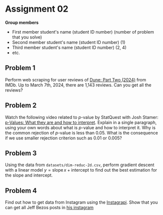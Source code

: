 # Assignment 02

**Group members**
- First member student's name (student ID number) (number of problem that you solve)
- Second member student's name (student ID number) (1)
- Third member student's name (student ID number) (2, 4)
- etc.


## Problem 1

Perform web scraping for user reviews of 
[Dune: Part Two (2024)](https://www.imdb.com/title/tt15239678/reviews?ref_=tt_urv) from IMDb. Up to March 7th, 2024, there are 1,143 reviews.
Can you get all the reviews? 


## Problem 2

Watch the following video related to $p$-value by StatQuest with Josh Stamer:
[p-Values: What they are and how to interpret](https://www.youtube.com/watch?v=vemZtEM63GY).
Explain in a single paragraph, using your own words about what is $p$-value
and how to interpret it. Why is the common rejection of $p$-value is less 
than 0.05. What is the consequence if we use smaller rejection criterion
such as 0.01 or 0.005?

## Problem 3

Using the data from `datasets/dim-reduc-2d.csv`, perform gradient descent
with a linear model $y = \text{slope}\,x + \text{intercept}$
to find out the best estimation for the slope and intercept.

## Problem 4

Find out how to get data from Instagram using the [Instagrapi](https://github.com/subzeroid/instagrapi).
Show that you can get all Jeff Bezos posts in [his instagram](https://www.instagram.com/jeffbezos)

